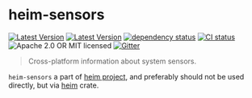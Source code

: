# heim-sensors

[![Latest Version](https://img.shields.io/crates/v/heim-sensors.svg)](https://crates.io/crates/heim-sensors)
[![Latest Version](https://docs.rs/heim-sensors/badge.svg)](https://docs.rs/heim-sensors)
[![dependency status](https://deps.rs/crate/heim-sensors/0.0.4/status.svg)](https://deps.rs/crate/heim-sensors/0.0.4)
[![CI status](https://github.com/heim-rs/heim/workflows/Continuous%20integration/badge.svg)](https://github.com/heim-rs/heim/actions?workflow=Continuous+integration)
![Apache 2.0 OR MIT licensed](https://img.shields.io/badge/license-Apache2.0%2FMIT-blue.svg)
[![Gitter](https://badges.gitter.im/heim-rs/heim.svg)](https://gitter.im/heim-rs/heim)

> Cross-platform information about system sensors.

`heim-sensors` a part of [heim project](https://github.com/heim-rs),
and preferably should not be used directly,
but via [heim](https://crates.io/crates/heim) crate.

